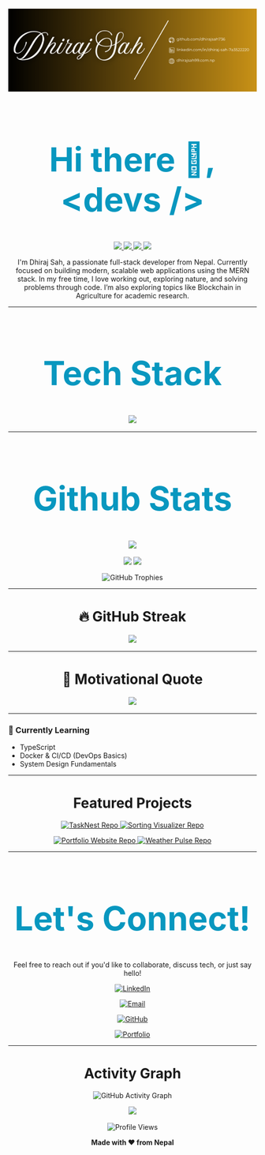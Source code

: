 <!-- Banner image -->
<p align="center">
  <img src="image/Dhiraj Sah-img.png" alt="Dhiraj Kumar Sah Banner" height:284px;/>
</p>

<h1 style="font-weight:bold; font-size:67px; color:#0897bf;" align="center">
  Hi there 👋, &lt;devs /&gt;
</h1>


<p align="center">
  <a href="https://github.com/DhirajSah736">
    <img src="https://img.shields.io/badge/GitHub-181717?style=for-the-badge&logo=github" />
     <!-- <img src="https://cdn.jsdelivr.net/gh/devicons/devicon/icons/github/github-original.svg" width="60" alt="GitHub" /> -->
     <!-- <img src="https://skillicons.dev/icons?i=github" width="60"alt="Github"/> -->
  </a>
  <a href="https://www.linkedin.com/in/dhiraj-sah-7a3522220/">
    <img src="https://img.shields.io/badge/LinkedIn-0A66C2?style=for-the-badge&logo=linkedin" />
    <!-- <img src="https://skillicons.dev/icons?i=linkedin" width="60"alt="LinkedIn"/> -->
  </a>
  <a href="mailto:eyemdheeraj436@example.com">
    <img src="https://img.shields.io/badge/Gmail-D14836?style=for-the-badge&logo=gmail" />
    <!-- <img src="https://skillicons.dev/icons?i=gmail" width="60"alt="Gamil"/> -->
  </a>
  <a href="https://www.dhirajsah99.com.np">
    <img src="https://img.shields.io/badge/Portfolio-FF5722?style=for-the-badge&logo=firefox-browser&logoColor=white" />
  </a>
</p>

<p align="center">
   I'm Dhiraj Sah, a passionate full-stack developer from Nepal. Currently focused on building modern, scalable web applications using the MERN stack. In my free time, I love working out, exploring nature, and solving problems through code. I’m also exploring topics like Blockchain in Agriculture for academic research. 
</p>


---
<h1 style="font-weight:bold; font-size:67px; color:#0897bf;" align="center">Tech Stack</h1>


<p align="center">
  <img src="https://skillicons.dev/icons?i=html,css,js,react,nodejs,express,mongodb,vite,git,github,bootstrap,tailwind,redux,vscode" />
</p>

---

<h1 style="font-weight:bold; font-size:67px; color:#0897bf;" align="center">Github Stats</h1>

<!-- <p align="center">
  <img src="https://github-readme-stats.vercel.app/api?username=yourusername&show_icons=true&theme=radical" />
  <img src="https://github-readme-stats.vercel.app/api/top-langs/?username=yourusername&layout=compact&theme=radical" />
</p> -->
<p align="center">
  <img src="https://github-readme-stats.vercel.app/api?username=DhirajSah736&show_icons=true&theme=radical" />
  <!-- <img src="https://github-readme-stats.vercel.app/api/top-langs/?username=DhirajSah736&layout=compact&theme=radical" /> -->
</p>
<p align="center">
  <img src="https://github-profile-summary-cards.vercel.app/api/cards/repos-per-language?username=DhirajSah736&theme=radical" />
  <img src="https://github-profile-summary-cards.vercel.app/api/cards/most-commit-language?username=DhirajSah736&theme=radical" />
</p>

<p align="center">
  <img src="https://github-profile-trophy.vercel.app/?username=DhirajSah736&theme=radical&column=7&margin-w=5&margin-h=5" alt="GitHub Trophies" />
</p>

---
<h1 align="center">🔥 GitHub Streak</h1>

<p align="center">
  <img src="https://streak-stats.demolab.com?user=DhirajSah736&theme=radical&date_format=M%20j%5B%2C%20Y%5D" />
</p>

---
<h1 align="center">💬 Motivational Quote</h1>

<p align="center">
  <img src="https://quotes-github-readme.vercel.app/api?type=horizontal&theme=radical" />
</p>

---

### 🧠 Currently Learning
- TypeScript
- Docker & CI/CD (DevOps Basics)
- System Design Fundamentals

---


<h1 align="center">Featured Projects</h1>
<p align="center">
  <a href="https://github.com/DhirajSah736/TaskNest-Modern-To-Do-List-App" target="_blank">
    <img src="https://github-readme-stats.vercel.app/api/pin/?username=DhirajSah736&repo=TaskNest-Modern-To-Do-List-App&theme=radical" alt="TaskNest Repo" />
  </a>
 <a href="https://github.com/DhirajSah736/Sorting-Visualizer" target="_blank">
    <img src="https://github-readme-stats.vercel.app/api/pin/?username=DhirajSah736&repo=Sorting-Visualizer&theme=radical" alt="Sorting Visualizer Repo" />
  </a>
</p>

<p align="center">
  <a href="https://github.com/DhirajSah736/Personal_portfolio-website" target="_blank">
    <img src="https://github-readme-stats.vercel.app/api/pin/?username=DhirajSah736&repo=Personal_portfolio-website&theme=radical" alt="Portfolio Website Repo" />
  </a>
  <a href="https://github.com/DhirajSah736/Weather-pulse" target="_blank">
    <img src="https://github-readme-stats.vercel.app/api/pin/?username=DhirajSah736&repo=Weather-pulse&theme=radical" alt="Weather Pulse Repo" />
  </a>
</p>

---
<h1 style="font-weight:bold; font-size:67px; color:#0897bf;" align="center">Let's Connect!</h1>

<p align="center">Feel free to reach out if you'd like to collaborate, discuss tech, or just say hello!</p>

<p align="center">
  <a href="https://www.linkedin.com/in/dhiraj-sah-7a3522220/" target="_blank">
    <img src="https://img.shields.io/badge/LinkedIn-Dhiraj%20Kumar%20Sah-blue?style=for-the-badge&logo=linkedin" alt="LinkedIn" />
  </a>
</p>

<p align="center">
  <a href="mailto:eyemdheeraj436@gmail.com">
    <img src="https://img.shields.io/badge/Email-eyemdheeraj436@gmail.com-red?style=for-the-badge&logo=gmail" alt="Email" />
  </a>
</p>

<p align="center">
  <a href="https://github.com/DhirajSah736/" target="_blank">
    <img src="https://img.shields.io/badge/GitHub-DhirajSah736-black?style=for-the-badge&logo=github" alt="GitHub" />
  </a>
</p>

<p align="center">
  <a href="https://www.dhirajsah99.com.np" target="_blank">
    <img src="https://img.shields.io/badge/Portfolio-Visit%20My%20Site-brightgreen?style=for-the-badge&logo=about.me" alt="Portfolio" />
  </a>
</p>

---
<h1 align="center">Activity Graph</h1>
<p align="center">
  <img src="https://github-readme-activity-graph.vercel.app/graph?username=DhirajSah736&theme=radical" alt="GitHub Activity Graph" />
</p>


<p align="center">
  <img src="https://readme-typing-svg.herokuapp.com?font=Fira+Code&size=24&pause=1000&color=F7F7F7&center=true&vCenter=true&width=440&lines=Thanks+for+visiting!;Happy+coding+%F0%9F%91%8D" />
</p>

<p align="center">
  <img src="https://komarev.com/ghpvc/?username=DhirajSah736&style=flat-square&color=blue" alt="Profile Views" />
</p>

<p align="center">
  <b>Made with ❤️ from Nepal</b>
</p>

